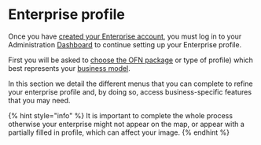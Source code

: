 # Enterprise profile

Once you have [created your Enterprise account](../register-and-create-your-profile.md#create-your-first-enterprise-account), you must log in to your Administration [Dashboard](../dashboard.md) to continue setting up your Enterprise profile. 

First you will be asked to [choose the OFN package](package-types.md) or type of profile\) which best represents your [business model](../../your-quick-start-on-ofn-given-who-you-are.md). 

In this section we detail the different menus that you can complete to refine your enterprise profile and, by doing so, access business-specific features that you may need.

{% hint style="info" %}
It is important to complete the whole process otherwise your enterprise might not appear on the map, or appear with a partially filled in profile, which can affect your image.
{% endhint %}



